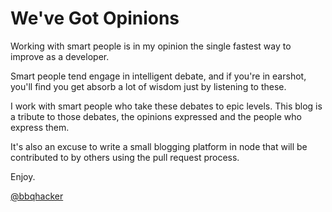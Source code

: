 We've Got Opinions
====================

Working with smart people is in my opinion the single
fastest way to improve as a developer.  

Smart people tend engage in intelligent debate, 
and if you're in earshot, you'll find you get absorb a 
lot of wisdom just by listening to these.

I work with smart people who take these debates to epic
levels.  This blog is a tribute to those debates, the 
opinions expressed and the people who express them.

It's also an excuse to write a small blogging platform in node
that will be contributed to by others using the pull request process.

Enjoy.

[@bbqhacker](https://twitter.com/Bbqhacker)